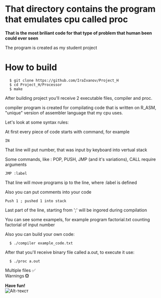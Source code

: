 # That directory contains the program that emulates cpu called proc 

**That is the most briliant code for that type of problem that human been could ever seen**

The program is created as my student project


# How to build

```terminal
  $ git clone https://github.com/IraIvanov/Project_H    
  $ cd Project_H/Processor    
  $ make        
  ```
After building project you'll receive 2 executable files, compiler and proc.

compiler program is created for compilating code that is written on R_ASM, "unique" version of assembler language that my cpu uses.

Let's look at some syntax rules:

  At first every piece of code starts with command, for example 
    
    IN
    
  That line will put number, that was input by keyboard into vertual stack
  
  Some commands, like : POP, PUSH, JMP (and it's variations), CALL require arguments
  
    JMP :label
   
  That line will move programs ip to the line, where :label is defined 
  
  Also you can put comments into your code 
  
    Push 1 ; pushed 1 into stack
   
  Last part of the line, starting from ';' will be ingored during compilation
  
You can see some exampels, for example program factorial.txt counting factorial of input number

Also you can build your own code:

```terminal
  $ ./compiler example_code.txt        
  ```

After that you'll receive binary file called a.out, to execute it use:

```terminal
  $ ./proc a.out        
  ```

Multiple files :white_check_mark:       
Warnings :negative_squared_cross_mark:      

**Have fun!**     
![Alt-текст](https://derpicdn.net/img/2019/5/6/2032644/large.jpg)

